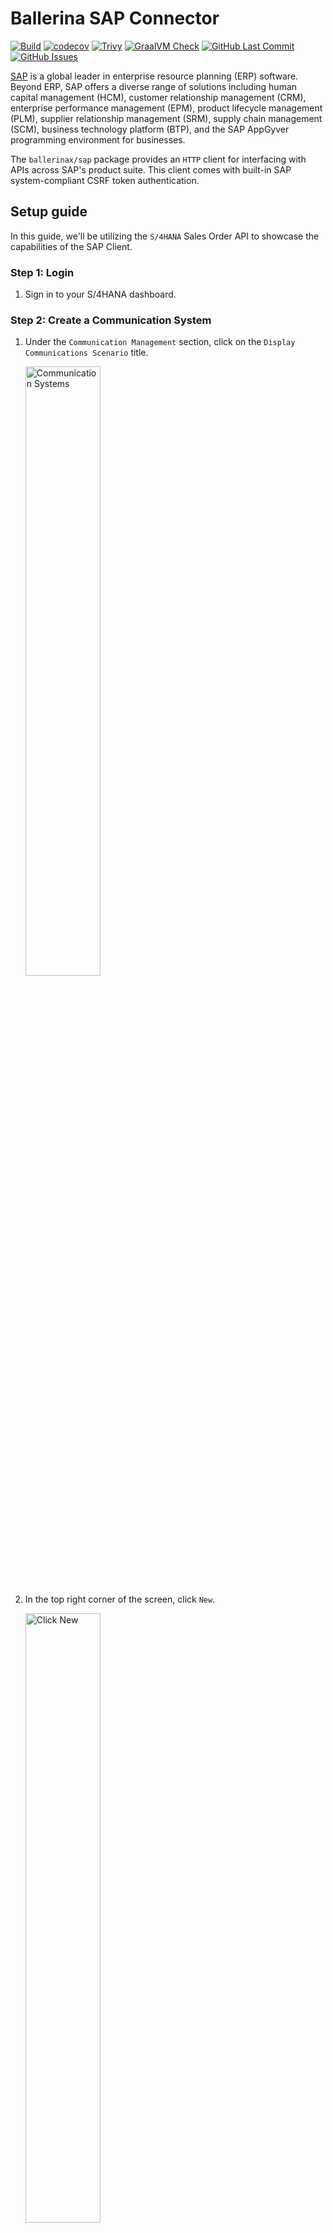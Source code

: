 # Ballerina SAP Connector

[![Build](https://github.com/ballerina-platform/module-ballerinax-sap/actions/workflows/ci.yml/badge.svg)](https://github.com/ballerina-platform/module-ballerinax-sap/actions/workflows/ci.yml)
[![codecov](https://codecov.io/gh/ballerina-platform/module-ballerinax-sap/branch/main/graph/badge.svg)](https://codecov.io/gh/ballerina-platform/module-ballerinax-sap)
[![Trivy](https://github.com/ballerina-platform/module-ballerinax-sap/actions/workflows/trivy-scan.yml/badge.svg)](https://github.com/ballerina-platform/module-ballerinax-sap/actions/workflows/trivy-scan.yml)
[![GraalVM Check](https://github.com/ballerina-platform/module-ballerinax-sap/actions/workflows/build-with-bal-test-graalvm.yml/badge.svg)](https://github.com/ballerina-platform/module-ballerinax-sap/actions/workflows/build-with-bal-test-graalvm.yml)
[![GitHub Last Commit](https://img.shields.io/github/last-commit/ballerina-platform/module-ballerinax-sap.svg)](https://github.com/ballerina-platform/module-ballerinax-sap/commits/main)
[![GitHub Issues](https://img.shields.io/github/issues/ballerina-platform/ballerina-library/module/sap.svg?label=Open%20Issues)](https://github.com/ballerina-platform/ballerina-library/labels/module%2Fsap)

[SAP](https://www.sap.com/india/index.html) is a global leader in enterprise resource planning (ERP) software. Beyond ERP, SAP offers a diverse range of solutions including human capital management (HCM), customer relationship management (CRM), enterprise performance management (EPM), product lifecycle management (PLM), supplier relationship management (SRM), supply chain management (SCM), business technology platform (BTP), and the SAP AppGyver programming environment for businesses.

The `ballerinax/sap` package provides an `HTTP` client for interfacing with APIs across SAP's product suite. This client comes with built-in SAP system-compliant CSRF token authentication.

## Setup guide

In this guide, we'll be utilizing the `S/4HANA` Sales Order API to showcase the capabilities of the SAP Client.

### Step 1: Login 

1. Sign in to your S/4HANA dashboard.

### Step 2: Create a Communication System

1. Under the `Communication Management` section, click on the `Display Communications Scenario` title.

   <img src=https://github.com/ballerina-platform/module-ballerinax-sap/blob/main/docs/setup/2-1-communications-system.png alt="Communication Systems" width="50%">

2. In the top right corner of the screen, click `New`.

   <img src=https://github.com/ballerina-platform/module-ballerinax-sap/blob/main/docs/setup/2-2-create-new.png alt="Click New" width="50%">

3. Give a system id.

   <img src=https://github.com/ballerina-platform/module-ballerinax-sap/blob/main/docs/setup/2-3-system-id.png alt="System Id" width="50%">

4. Give the hostname as your S/4HANA hostname.

   <img src=https://github.com/ballerina-platform/module-ballerinax-sap/blob/main/docs/setup/2-4-give-hostname.png alt="Give Hostname" width="50%">

5. Add `Users` for `Inbound Communication`.

   <img src=https://github.com/ballerina-platform/module-ballerinax-sap/blob/main/docs/setup/2-5-add-user.png alt="Add User" width="50%">
   
6. Select the `Authentication Method` and `User`.

   <img src=https://github.com/ballerina-platform/module-ballerinax-sap/blob/main/docs/setup/2-6-select-user.png alt="Select User" width="50%">

7. Click Save.

### Step 3: Create a Communication Arrangement

1. Under the `Communication Management` section, click on the `Display Communications Scenario` title.

   <img src=https://github.com/ballerina-platform/module-ballerinax-sap/blob/main/docs/setup/3-1-display-scenarios.png alt="Display Scenarios" width="50%">

2. In the search bar, type `Sales Order Integration` and select the corresponding scenario from the results.

   <img src=https://github.com/ballerina-platform/module-ballerinax-sap/blob/main/docs/setup/3-2-search-sales-order.png alt="Search Sales Order" width="50%">

3. In the top right corner of the screen, click on `Create Communication Arrangement`.

   <img src=https://github.com/ballerina-platform/module-ballerinax-sap/blob/main/docs/setup/3-3-click-create-arrangement.png alt="Click Create Arrangement" width="50%">

4. Enter a unique name for the arrangement.

   <img src=https://github.com/ballerina-platform/module-ballerinax-sap/blob/main/docs/setup/3-4-give-arrangement-name.png alt="Give Arrangement Name" width="50%">


5. Choose an existing `Communication System` from the dropdown menu and save your arrangement.

   <img src=https://github.com/ballerina-platform/module-ballerinax-sap/blob/main/docs/setup/3-5-select-communication-system.png alt="Select Existing Communication Arrangement" width="50%">

6. The hostname (`<unique id>-api.s4hana.cloud.sap`) will be displayed in the top right corner of the screen.

   <img src=https://github.com/ballerina-platform/module-ballerinax-sap/blob/main/docs/setup/3-6-view-hostname.png alt="View Hostname" width="50%">


## Quickstart

To use the `sap` connector in your Ballerina application, modify the `.bal` file as follows:

### Step 1: Import the module

Import the `sap` module.

```ballerina
import ballerinax/sap;
```

### Step 2: Instantiate a new connector

```ballerina
configurable string hostname = ?;
configurable string username = ?;
configurable string password = ?;

sap:Client sapClient = check new (string `https://${hostname}/sap/opu/odata/sap/API_SALES_ORDER_SRV`, {
    auth: {
        username,
        password
    }
});
```

### Step 3: Invoke the connector operation

Now, utilize the available connector operations.

```ballerina
json salesOrderList = check sapClient->/A_SalesOrder();
```

### Step 4: Run the Ballerina application

```bash
bal run
```

## Examples

The `sap` connector provides practical examples illustrating usage in various scenarios. Explore these [examples](https://github.com/ballerina-platform/module-ballerinax-sap/tree/master/examples), covering use cases like accessing S/4HANA Sales Order (A2X) API.

1. [Send a reminder on approval of pending orders](https://github.com/ballerina-platform/module-ballerinax-sap/tree/main/examples/pending-order-reminder) - This example illustrates the use of the `sap:Client` in Ballerina to interact with S/4HANA APIs. Specifically, it demonstrates how to send a reminder email for sales orders that are pending approval.

## Issues and projects

The **Issues** and **Projects** tabs are disabled for this repository as this is part of the Ballerina library. To report bugs, request new features, start new discussions, view project boards, etc., visit the Ballerina library [parent repository](https://github.com/ballerina-platform/ballerina-library).

This repository only contains the source code for the package.

## Build from the source

### Prerequisites

1. Download and install Java SE Development Kit (JDK) version 17. You can download it from either of the following sources:

   * [Oracle JDK](https://www.oracle.com/java/technologies/downloads/)
   * [OpenJDK](https://adoptium.net/)

    > **Note:** After installation, remember to set the `JAVA_HOME` environment variable to the directory where JDK was installed.

2. Download and install [Ballerina Swan Lake](https://ballerina.io/).

3. Download and install [Docker](https://www.docker.com/get-started).

    > **Note**: Ensure that the Docker daemon is running before executing any tests.

### Build options

Execute the commands below to build from the source.

1. To build the package:

   ```bash
   ./gradlew clean build
   ```

2. To run the tests:

   ```bash
   ./gradlew clean test
   ```

3. To build the without the tests:

   ```bash
   ./gradlew clean build -x test
   ```

4. To run tests against different environment:

   ```bash
   ./gradlew clean test -Pgroups=<Comma separated groups/test cases>
   ```

   Tip: The following groups of test cases are available.
   Groups | Environment
   ---| ---
   mock | Mock server
   sap | SAP S/4HANA API

5. To debug package with a remote debugger:

   ```bash
   ./gradlew clean build -Pdebug=<port>
   ```

6. To debug with the Ballerina language:

   ```bash
   ./gradlew clean build -PbalJavaDebug=<port>
   ```

7. Publish the generated artifacts to the local Ballerina Central repository:

    ```bash
    ./gradlew clean build -PpublishToLocalCentral=true
    ```

8. Publish the generated artifacts to the Ballerina Central repository:

   ```bash
   ./gradlew clean build -PpublishToCentral=true
   ```

## Contribute to Ballerina

As an open-source project, Ballerina welcomes contributions from the community.

For more information, go to the [contribution guidelines](https://github.com/ballerina-platform/ballerina-lang/blob/master/CONTRIBUTING.md).

## Code of conduct

All the contributors are encouraged to read the [Ballerina Code of Conduct](https://ballerina.io/code-of-conduct).

## Useful links

* For more information go to the [`sap` package](https://lib.ballerina.io/ballerinax/sap/latest).
* For example demonstrations of the usage, go to [Ballerina By Examples](https://ballerina.io/learn/by-example/).
* Chat live with us via our [Discord server](https://discord.gg/ballerinalang).
* Post all technical questions on Stack Overflow with the [#ballerina](https://stackoverflow.com/questions/tagged/ballerina) tag.
